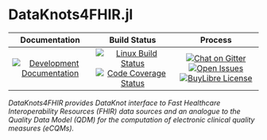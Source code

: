 # DataKnots4FHIR.jl

**Documentation** | **Build Status** | **Process**
:---: | :---: | :---:
[![Development Documentation][doc-dev-img]][doc-dev-url] | [![Linux Build Status][travis-img]][travis-url] [![Code Coverage Status][codecov-img]][codecov-url] | [![Chat on Gitter][gitter-img]][gitter-url] [![Open Issues][issues-img]][issues-url] [![BuyLibre License][license-img]][license-url]

*DataKnots4FHIR provides DataKnot interface to Fast Healthcare
Interoperability Resources (FHIR) data sources and an analogue to the
Quality Data Model (QDM) for the computation of electronic clinical
quality measures (eCQMs).*

[travis-img]: https://travis-ci.org/rbt-lang/DataKnots4FHIR.jl.svg?branch=master
[travis-url]: https://travis-ci.org/rbt-lang/DataKnots4FHIR.jl
[codecov-img]: https://codecov.io/gh/rbt-lang/DataKnots4FHIR.jl/branch/master/graph/badge.svg
[codecov-url]: https://codecov.io/gh/rbt-lang/DataKnots4FHIR.jl
[issues-img]: https://img.shields.io/github/issues/rbt-lang/DataKnots4FHIR.jl.svg
[issues-url]: https://github.com/rbt-lang/DataKnots4FHIR.jl/issues
[doc-dev-img]: https://img.shields.io/badge/docs-dev-blue.svg
[doc-dev-url]: https://rbt-lang.github.io/DataKnots4FHIR.jl/dev/
[license-img]: https://img.shields.io/badge/LICENSE-BuyLibre-Orange
[license-url]: https://buylibre.org
[gitter-img]: https://img.shields.io/gitter/room/rbt-lang/rbt-proto.svg?color=%23753a88
[gitter-url]: https://gitter.im/rbt-lang/rbt-proto/
